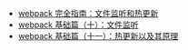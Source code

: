 - [webpack 完全指南：文件监听和热更新](https://juejin.cn/post/7029625287721615390)
- [webpack 基础篇（十）：文件监听](https://blog.csdn.net/kaimo313/article/details/106880837)
- [webpack 基础篇（十一）：热更新以及其原理](https://blog.csdn.net/kaimo313/article/details/106887013)
